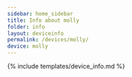 ```yaml
---
sidebar: home_sidebar
title: Info about molly
folder: info
layout: deviceinfo
permalink: /devices/molly/
device: molly
---
```

{% include templates/device_info.md %}
